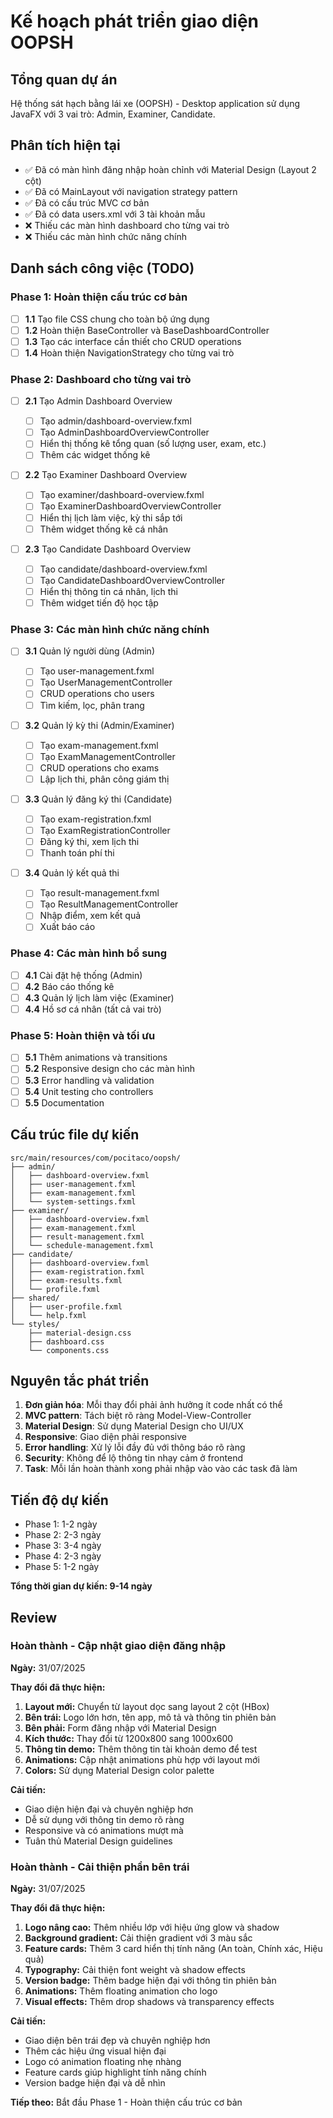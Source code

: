 # Kế hoạch phát triển giao diện OOPSH

## Tổng quan dự án

Hệ thống sát hạch bằng lái xe (OOPSH) - Desktop application sử dụng JavaFX với 3 vai trò: Admin, Examiner, Candidate.

## Phân tích hiện tại

- ✅ Đã có màn hình đăng nhập hoàn chỉnh với Material Design (Layout 2 cột)
- ✅ Đã có MainLayout với navigation strategy pattern
- ✅ Đã có cấu trúc MVC cơ bản
- ✅ Đã có data users.xml với 3 tài khoản mẫu
- ❌ Thiếu các màn hình dashboard cho từng vai trò
- ❌ Thiếu các màn hình chức năng chính

## Danh sách công việc (TODO)

### Phase 1: Hoàn thiện cấu trúc cơ bản

- [ ] **1.1** Tạo file CSS chung cho toàn bộ ứng dụng
- [ ] **1.2** Hoàn thiện BaseController và BaseDashboardController
- [ ] **1.3** Tạo các interface cần thiết cho CRUD operations
- [ ] **1.4** Hoàn thiện NavigationStrategy cho từng vai trò

### Phase 2: Dashboard cho từng vai trò

- [ ] **2.1** Tạo Admin Dashboard Overview

  - [ ] Tạo admin/dashboard-overview.fxml
  - [ ] Tạo AdminDashboardOverviewController
  - [ ] Hiển thị thống kê tổng quan (số lượng user, exam, etc.)
  - [ ] Thêm các widget thống kê

- [ ] **2.2** Tạo Examiner Dashboard Overview

  - [ ] Tạo examiner/dashboard-overview.fxml
  - [ ] Tạo ExaminerDashboardOverviewController
  - [ ] Hiển thị lịch làm việc, kỳ thi sắp tới
  - [ ] Thêm widget thống kê cá nhân

- [ ] **2.3** Tạo Candidate Dashboard Overview
  - [ ] Tạo candidate/dashboard-overview.fxml
  - [ ] Tạo CandidateDashboardOverviewController
  - [ ] Hiển thị thông tin cá nhân, lịch thi
  - [ ] Thêm widget tiến độ học tập

### Phase 3: Các màn hình chức năng chính

- [ ] **3.1** Quản lý người dùng (Admin)

  - [ ] Tạo user-management.fxml
  - [ ] Tạo UserManagementController
  - [ ] CRUD operations cho users
  - [ ] Tìm kiếm, lọc, phân trang

- [ ] **3.2** Quản lý kỳ thi (Admin/Examiner)

  - [ ] Tạo exam-management.fxml
  - [ ] Tạo ExamManagementController
  - [ ] CRUD operations cho exams
  - [ ] Lập lịch thi, phân công giám thị

- [ ] **3.3** Quản lý đăng ký thi (Candidate)

  - [ ] Tạo exam-registration.fxml
  - [ ] Tạo ExamRegistrationController
  - [ ] Đăng ký thi, xem lịch thi
  - [ ] Thanh toán phí thi

- [ ] **3.4** Quản lý kết quả thi
  - [ ] Tạo result-management.fxml
  - [ ] Tạo ResultManagementController
  - [ ] Nhập điểm, xem kết quả
  - [ ] Xuất báo cáo

### Phase 4: Các màn hình bổ sung

- [ ] **4.1** Cài đặt hệ thống (Admin)
- [ ] **4.2** Báo cáo thống kê
- [ ] **4.3** Quản lý lịch làm việc (Examiner)
- [ ] **4.4** Hồ sơ cá nhân (tất cả vai trò)

### Phase 5: Hoàn thiện và tối ưu

- [ ] **5.1** Thêm animations và transitions
- [ ] **5.2** Responsive design cho các màn hình
- [ ] **5.3** Error handling và validation
- [ ] **5.4** Unit testing cho controllers
- [ ] **5.5** Documentation

## Cấu trúc file dự kiến

```
src/main/resources/com/pocitaco/oopsh/
├── admin/
│   ├── dashboard-overview.fxml
│   ├── user-management.fxml
│   ├── exam-management.fxml
│   └── system-settings.fxml
├── examiner/
│   ├── dashboard-overview.fxml
│   ├── exam-management.fxml
│   ├── result-management.fxml
│   └── schedule-management.fxml
├── candidate/
│   ├── dashboard-overview.fxml
│   ├── exam-registration.fxml
│   ├── exam-results.fxml
│   └── profile.fxml
├── shared/
│   ├── user-profile.fxml
│   └── help.fxml
└── styles/
    ├── material-design.css
    ├── dashboard.css
    └── components.css
```

## Nguyên tắc phát triển

1. **Đơn giản hóa**: Mỗi thay đổi phải ảnh hưởng ít code nhất có thể
2. **MVC pattern**: Tách biệt rõ ràng Model-View-Controller
3. **Material Design**: Sử dụng Material Design cho UI/UX
4. **Responsive**: Giao diện phải responsive
5. **Error handling**: Xử lý lỗi đầy đủ với thông báo rõ ràng
6. **Security**: Không để lộ thông tin nhạy cảm ở frontend
7. **Task**: Mỗi lần hoàn thành xong phải nhập vào vào các task đã làm

## Tiến độ dự kiến

- Phase 1: 1-2 ngày
- Phase 2: 2-3 ngày
- Phase 3: 3-4 ngày
- Phase 4: 2-3 ngày
- Phase 5: 1-2 ngày

**Tổng thời gian dự kiến: 9-14 ngày**

## Review

### Hoàn thành - Cập nhật giao diện đăng nhập

**Ngày:** 31/07/2025

**Thay đổi đã thực hiện:**

1. **Layout mới:** Chuyển từ layout dọc sang layout 2 cột (HBox)
2. **Bên trái:** Logo lớn hơn, tên app, mô tả và thông tin phiên bản
3. **Bên phải:** Form đăng nhập với Material Design
4. **Kích thước:** Thay đổi từ 1200x800 sang 1000x600
5. **Thông tin demo:** Thêm thông tin tài khoản demo để test
6. **Animations:** Cập nhật animations phù hợp với layout mới
7. **Colors:** Sử dụng Material Design color palette

**Cải tiến:**

- Giao diện hiện đại và chuyên nghiệp hơn
- Dễ sử dụng với thông tin demo rõ ràng
- Responsive và có animations mượt mà
- Tuân thủ Material Design guidelines

### Hoàn thành - Cải thiện phần bên trái

**Ngày:** 31/07/2025

**Thay đổi đã thực hiện:**

1. **Logo nâng cao:** Thêm nhiều lớp với hiệu ứng glow và shadow
2. **Background gradient:** Cải thiện gradient với 3 màu sắc
3. **Feature cards:** Thêm 3 card hiển thị tính năng (An toàn, Chính xác, Hiệu quả)
4. **Typography:** Cải thiện font weight và shadow effects
5. **Version badge:** Thêm badge hiện đại với thông tin phiên bản
6. **Animations:** Thêm floating animation cho logo
7. **Visual effects:** Thêm drop shadows và transparency effects

**Cải tiến:**

- Giao diện bên trái đẹp và chuyên nghiệp hơn
- Thêm các hiệu ứng visual hiện đại
- Logo có animation floating nhẹ nhàng
- Feature cards giúp highlight tính năng chính
- Version badge hiện đại và dễ nhìn

**Tiếp theo:** Bắt đầu Phase 1 - Hoàn thiện cấu trúc cơ bản
